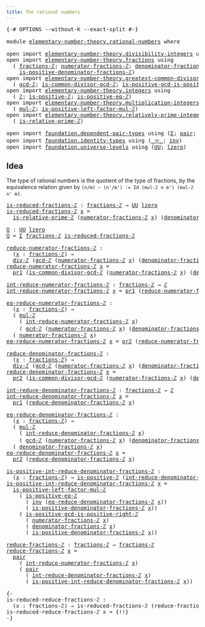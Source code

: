 ```yaml
---
title: The rational numbers
---
```


<pre class="Agda"><a id="46" class="Symbol">{-#</a> <a id="50" class="Keyword">OPTIONS</a> <a id="58" class="Pragma">--without-K</a> <a id="70" class="Pragma">--exact-split</a> <a id="84" class="Symbol">#-}</a>

<a id="89" class="Keyword">module</a> <a id="96" href="elementary-number-theory.rational-numbers.html" class="Module">elementary-number-theory.rational-numbers</a> <a id="138" class="Keyword">where</a>

<a id="145" class="Keyword">open</a> <a id="150" class="Keyword">import</a> <a id="157" href="elementary-number-theory.divisibility-integers.html" class="Module">elementary-number-theory.divisibility-integers</a> <a id="204" class="Keyword">using</a> <a id="210" class="Symbol">(</a><a id="211" href="elementary-number-theory.divisibility-integers.html#2194" class="Function">div-ℤ</a><a id="216" class="Symbol">)</a>
<a id="218" class="Keyword">open</a> <a id="223" class="Keyword">import</a> <a id="230" href="elementary-number-theory.fractions.html" class="Module">elementary-number-theory.fractions</a> <a id="265" class="Keyword">using</a>
  <a id="273" class="Symbol">(</a> <a id="275" href="elementary-number-theory.fractions.html#1054" class="Function">fractions-ℤ</a><a id="286" class="Symbol">;</a> <a id="288" href="elementary-number-theory.fractions.html#1107" class="Function">numerator-fractions-ℤ</a><a id="309" class="Symbol">;</a> <a id="311" href="elementary-number-theory.fractions.html#1284" class="Function">denominator-fractions-ℤ</a><a id="334" class="Symbol">;</a>
    <a id="340" href="elementary-number-theory.fractions.html#1396" class="Function">is-positive-denominator-fractions-ℤ</a><a id="375" class="Symbol">)</a>
<a id="377" class="Keyword">open</a> <a id="382" class="Keyword">import</a> <a id="389" href="elementary-number-theory.greatest-common-divisor-integers.html" class="Module">elementary-number-theory.greatest-common-divisor-integers</a> <a id="447" class="Keyword">using</a>
  <a id="455" class="Symbol">(</a> <a id="457" href="elementary-number-theory.greatest-common-divisor-integers.html#4623" class="Function">gcd-ℤ</a><a id="462" class="Symbol">;</a> <a id="464" href="elementary-number-theory.greatest-common-divisor-integers.html#6004" class="Function">is-common-divisor-gcd-ℤ</a><a id="487" class="Symbol">;</a> <a id="489" href="elementary-number-theory.greatest-common-divisor-integers.html#6766" class="Function">is-positive-gcd-is-positive-right-ℤ</a><a id="524" class="Symbol">)</a>
<a id="526" class="Keyword">open</a> <a id="531" class="Keyword">import</a> <a id="538" href="elementary-number-theory.integers.html" class="Module">elementary-number-theory.integers</a> <a id="572" class="Keyword">using</a>
  <a id="580" class="Symbol">(</a> <a id="582" href="elementary-number-theory.integers.html#1910" class="Function">ℤ</a><a id="583" class="Symbol">;</a> <a id="585" href="elementary-number-theory.integers.html#7427" class="Function">is-positive-ℤ</a><a id="598" class="Symbol">;</a> <a id="600" href="elementary-number-theory.integers.html#7855" class="Function">is-positive-eq-ℤ</a><a id="616" class="Symbol">)</a>
<a id="618" class="Keyword">open</a> <a id="623" class="Keyword">import</a> <a id="630" href="elementary-number-theory.multiplication-integers.html" class="Module">elementary-number-theory.multiplication-integers</a> <a id="679" class="Keyword">using</a>
  <a id="687" class="Symbol">(</a> <a id="689" href="elementary-number-theory.multiplication-integers.html#2233" class="Function">mul-ℤ</a><a id="694" class="Symbol">;</a> <a id="696" href="elementary-number-theory.multiplication-integers.html#18927" class="Function">is-positive-left-factor-mul-ℤ</a><a id="725" class="Symbol">)</a>
<a id="727" class="Keyword">open</a> <a id="732" class="Keyword">import</a> <a id="739" href="elementary-number-theory.relatively-prime-integers.html" class="Module">elementary-number-theory.relatively-prime-integers</a> <a id="790" class="Keyword">using</a>
  <a id="798" class="Symbol">(</a> <a id="800" href="elementary-number-theory.relatively-prime-integers.html#492" class="Function">is-relative-prime-ℤ</a><a id="819" class="Symbol">)</a>

<a id="822" class="Keyword">open</a> <a id="827" class="Keyword">import</a> <a id="834" href="foundation.dependent-pair-types.html" class="Module">foundation.dependent-pair-types</a> <a id="866" class="Keyword">using</a> <a id="872" class="Symbol">(</a><a id="873" href="foundation-core.dependent-pair-types.html#515" class="Record">Σ</a><a id="874" class="Symbol">;</a> <a id="876" href="foundation-core.dependent-pair-types.html#588" class="InductiveConstructor">pair</a><a id="880" class="Symbol">;</a> <a id="882" href="foundation-core.dependent-pair-types.html#605" class="Field">pr1</a><a id="885" class="Symbol">;</a> <a id="887" href="foundation-core.dependent-pair-types.html#617" class="Field">pr2</a><a id="890" class="Symbol">)</a>
<a id="892" class="Keyword">open</a> <a id="897" class="Keyword">import</a> <a id="904" href="foundation.identity-types.html" class="Module">foundation.identity-types</a> <a id="930" class="Keyword">using</a> <a id="936" class="Symbol">(</a><a id="937" href="foundation-core.identity-types.html#1865" class="Function Operator">_＝_</a><a id="940" class="Symbol">;</a> <a id="942" href="foundation-core.identity-types.html#2729" class="Function">inv</a><a id="945" class="Symbol">)</a>
<a id="947" class="Keyword">open</a> <a id="952" class="Keyword">import</a> <a id="959" href="foundation.universe-levels.html" class="Module">foundation.universe-levels</a> <a id="986" class="Keyword">using</a> <a id="992" class="Symbol">(</a><a id="993" href="foundation-core.universe-levels.html#235" class="Primitive">UU</a><a id="995" class="Symbol">;</a> <a id="997" href="Agda.Primitive.html#764" class="Primitive">lzero</a><a id="1002" class="Symbol">)</a>
</pre>
## Idea

The type of rational numbers is the quotient of the type of fractions, by the equivalence relation given by `(n/m) ~ (n'/m') := Id (mul-ℤ n m') (mul-ℤ n' m)`.

<pre class="Agda"><a id="is-reduced-fractions-ℤ"></a><a id="1186" href="elementary-number-theory.rational-numbers.html#1186" class="Function">is-reduced-fractions-ℤ</a> <a id="1209" class="Symbol">:</a> <a id="1211" href="elementary-number-theory.fractions.html#1054" class="Function">fractions-ℤ</a> <a id="1223" class="Symbol">→</a> <a id="1225" href="foundation-core.universe-levels.html#235" class="Primitive">UU</a> <a id="1228" href="Agda.Primitive.html#764" class="Primitive">lzero</a>
<a id="1234" href="elementary-number-theory.rational-numbers.html#1186" class="Function">is-reduced-fractions-ℤ</a> <a id="1257" href="elementary-number-theory.rational-numbers.html#1257" class="Bound">x</a> <a id="1259" class="Symbol">=</a>
  <a id="1263" href="elementary-number-theory.relatively-prime-integers.html#492" class="Function">is-relative-prime-ℤ</a> <a id="1283" class="Symbol">(</a><a id="1284" href="elementary-number-theory.fractions.html#1107" class="Function">numerator-fractions-ℤ</a> <a id="1306" href="elementary-number-theory.rational-numbers.html#1257" class="Bound">x</a><a id="1307" class="Symbol">)</a> <a id="1309" class="Symbol">(</a><a id="1310" href="elementary-number-theory.fractions.html#1284" class="Function">denominator-fractions-ℤ</a> <a id="1334" href="elementary-number-theory.rational-numbers.html#1257" class="Bound">x</a><a id="1335" class="Symbol">)</a>

<a id="ℚ"></a><a id="1338" href="elementary-number-theory.rational-numbers.html#1338" class="Function">ℚ</a> <a id="1340" class="Symbol">:</a> <a id="1342" href="foundation-core.universe-levels.html#235" class="Primitive">UU</a> <a id="1345" href="Agda.Primitive.html#764" class="Primitive">lzero</a>
<a id="1351" href="elementary-number-theory.rational-numbers.html#1338" class="Function">ℚ</a> <a id="1353" class="Symbol">=</a> <a id="1355" href="foundation-core.dependent-pair-types.html#515" class="Record">Σ</a> <a id="1357" href="elementary-number-theory.fractions.html#1054" class="Function">fractions-ℤ</a> <a id="1369" href="elementary-number-theory.rational-numbers.html#1186" class="Function">is-reduced-fractions-ℤ</a>

<a id="reduce-numerator-fractions-ℤ"></a><a id="1393" href="elementary-number-theory.rational-numbers.html#1393" class="Function">reduce-numerator-fractions-ℤ</a> <a id="1422" class="Symbol">:</a>
  <a id="1426" class="Symbol">(</a><a id="1427" href="elementary-number-theory.rational-numbers.html#1427" class="Bound">x</a> <a id="1429" class="Symbol">:</a> <a id="1431" href="elementary-number-theory.fractions.html#1054" class="Function">fractions-ℤ</a><a id="1442" class="Symbol">)</a> <a id="1444" class="Symbol">→</a>
  <a id="1448" href="elementary-number-theory.divisibility-integers.html#2194" class="Function">div-ℤ</a> <a id="1454" class="Symbol">(</a><a id="1455" href="elementary-number-theory.greatest-common-divisor-integers.html#4623" class="Function">gcd-ℤ</a> <a id="1461" class="Symbol">(</a><a id="1462" href="elementary-number-theory.fractions.html#1107" class="Function">numerator-fractions-ℤ</a> <a id="1484" href="elementary-number-theory.rational-numbers.html#1427" class="Bound">x</a><a id="1485" class="Symbol">)</a> <a id="1487" class="Symbol">(</a><a id="1488" href="elementary-number-theory.fractions.html#1284" class="Function">denominator-fractions-ℤ</a> <a id="1512" href="elementary-number-theory.rational-numbers.html#1427" class="Bound">x</a><a id="1513" class="Symbol">))</a> <a id="1516" class="Symbol">(</a><a id="1517" href="elementary-number-theory.fractions.html#1107" class="Function">numerator-fractions-ℤ</a> <a id="1539" href="elementary-number-theory.rational-numbers.html#1427" class="Bound">x</a><a id="1540" class="Symbol">)</a>
<a id="1542" href="elementary-number-theory.rational-numbers.html#1393" class="Function">reduce-numerator-fractions-ℤ</a> <a id="1571" href="elementary-number-theory.rational-numbers.html#1571" class="Bound">x</a> <a id="1573" class="Symbol">=</a>
  <a id="1577" href="foundation-core.dependent-pair-types.html#605" class="Field">pr1</a> <a id="1581" class="Symbol">(</a><a id="1582" href="elementary-number-theory.greatest-common-divisor-integers.html#6004" class="Function">is-common-divisor-gcd-ℤ</a> <a id="1606" class="Symbol">(</a><a id="1607" href="elementary-number-theory.fractions.html#1107" class="Function">numerator-fractions-ℤ</a> <a id="1629" href="elementary-number-theory.rational-numbers.html#1571" class="Bound">x</a><a id="1630" class="Symbol">)</a> <a id="1632" class="Symbol">(</a><a id="1633" href="elementary-number-theory.fractions.html#1284" class="Function">denominator-fractions-ℤ</a> <a id="1657" href="elementary-number-theory.rational-numbers.html#1571" class="Bound">x</a><a id="1658" class="Symbol">))</a>

<a id="int-reduce-numerator-fractions-ℤ"></a><a id="1662" href="elementary-number-theory.rational-numbers.html#1662" class="Function">int-reduce-numerator-fractions-ℤ</a> <a id="1695" class="Symbol">:</a> <a id="1697" href="elementary-number-theory.fractions.html#1054" class="Function">fractions-ℤ</a> <a id="1709" class="Symbol">→</a> <a id="1711" href="elementary-number-theory.integers.html#1910" class="Function">ℤ</a>
<a id="1713" href="elementary-number-theory.rational-numbers.html#1662" class="Function">int-reduce-numerator-fractions-ℤ</a> <a id="1746" href="elementary-number-theory.rational-numbers.html#1746" class="Bound">x</a> <a id="1748" class="Symbol">=</a> <a id="1750" href="foundation-core.dependent-pair-types.html#605" class="Field">pr1</a> <a id="1754" class="Symbol">(</a><a id="1755" href="elementary-number-theory.rational-numbers.html#1393" class="Function">reduce-numerator-fractions-ℤ</a> <a id="1784" href="elementary-number-theory.rational-numbers.html#1746" class="Bound">x</a><a id="1785" class="Symbol">)</a>

<a id="eq-reduce-numerator-fractions-ℤ"></a><a id="1788" href="elementary-number-theory.rational-numbers.html#1788" class="Function">eq-reduce-numerator-fractions-ℤ</a> <a id="1820" class="Symbol">:</a>
  <a id="1824" class="Symbol">(</a><a id="1825" href="elementary-number-theory.rational-numbers.html#1825" class="Bound">x</a> <a id="1827" class="Symbol">:</a> <a id="1829" href="elementary-number-theory.fractions.html#1054" class="Function">fractions-ℤ</a><a id="1840" class="Symbol">)</a> <a id="1842" class="Symbol">→</a>
  <a id="1846" class="Symbol">(</a> <a id="1848" href="elementary-number-theory.multiplication-integers.html#2233" class="Function">mul-ℤ</a>
    <a id="1858" class="Symbol">(</a> <a id="1860" href="elementary-number-theory.rational-numbers.html#1662" class="Function">int-reduce-numerator-fractions-ℤ</a> <a id="1893" href="elementary-number-theory.rational-numbers.html#1825" class="Bound">x</a><a id="1894" class="Symbol">)</a>
    <a id="1900" class="Symbol">(</a> <a id="1902" href="elementary-number-theory.greatest-common-divisor-integers.html#4623" class="Function">gcd-ℤ</a> <a id="1908" class="Symbol">(</a><a id="1909" href="elementary-number-theory.fractions.html#1107" class="Function">numerator-fractions-ℤ</a> <a id="1931" href="elementary-number-theory.rational-numbers.html#1825" class="Bound">x</a><a id="1932" class="Symbol">)</a> <a id="1934" class="Symbol">(</a><a id="1935" href="elementary-number-theory.fractions.html#1284" class="Function">denominator-fractions-ℤ</a> <a id="1959" href="elementary-number-theory.rational-numbers.html#1825" class="Bound">x</a><a id="1960" class="Symbol">)))</a> <a id="1964" href="foundation-core.identity-types.html#1865" class="Function Operator">＝</a>
  <a id="1968" class="Symbol">(</a> <a id="1970" href="elementary-number-theory.fractions.html#1107" class="Function">numerator-fractions-ℤ</a> <a id="1992" href="elementary-number-theory.rational-numbers.html#1825" class="Bound">x</a><a id="1993" class="Symbol">)</a>
<a id="1995" href="elementary-number-theory.rational-numbers.html#1788" class="Function">eq-reduce-numerator-fractions-ℤ</a> <a id="2027" href="elementary-number-theory.rational-numbers.html#2027" class="Bound">x</a> <a id="2029" class="Symbol">=</a> <a id="2031" href="foundation-core.dependent-pair-types.html#617" class="Field">pr2</a> <a id="2035" class="Symbol">(</a><a id="2036" href="elementary-number-theory.rational-numbers.html#1393" class="Function">reduce-numerator-fractions-ℤ</a> <a id="2065" href="elementary-number-theory.rational-numbers.html#2027" class="Bound">x</a><a id="2066" class="Symbol">)</a>

<a id="reduce-denominator-fractions-ℤ"></a><a id="2069" href="elementary-number-theory.rational-numbers.html#2069" class="Function">reduce-denominator-fractions-ℤ</a> <a id="2100" class="Symbol">:</a>
  <a id="2104" class="Symbol">(</a><a id="2105" href="elementary-number-theory.rational-numbers.html#2105" class="Bound">x</a> <a id="2107" class="Symbol">:</a> <a id="2109" href="elementary-number-theory.fractions.html#1054" class="Function">fractions-ℤ</a><a id="2120" class="Symbol">)</a> <a id="2122" class="Symbol">→</a>
  <a id="2126" href="elementary-number-theory.divisibility-integers.html#2194" class="Function">div-ℤ</a> <a id="2132" class="Symbol">(</a><a id="2133" href="elementary-number-theory.greatest-common-divisor-integers.html#4623" class="Function">gcd-ℤ</a> <a id="2139" class="Symbol">(</a><a id="2140" href="elementary-number-theory.fractions.html#1107" class="Function">numerator-fractions-ℤ</a> <a id="2162" href="elementary-number-theory.rational-numbers.html#2105" class="Bound">x</a><a id="2163" class="Symbol">)</a> <a id="2165" class="Symbol">(</a><a id="2166" href="elementary-number-theory.fractions.html#1284" class="Function">denominator-fractions-ℤ</a> <a id="2190" href="elementary-number-theory.rational-numbers.html#2105" class="Bound">x</a><a id="2191" class="Symbol">))</a> <a id="2194" class="Symbol">(</a><a id="2195" href="elementary-number-theory.fractions.html#1284" class="Function">denominator-fractions-ℤ</a> <a id="2219" href="elementary-number-theory.rational-numbers.html#2105" class="Bound">x</a><a id="2220" class="Symbol">)</a>
<a id="2222" href="elementary-number-theory.rational-numbers.html#2069" class="Function">reduce-denominator-fractions-ℤ</a> <a id="2253" href="elementary-number-theory.rational-numbers.html#2253" class="Bound">x</a> <a id="2255" class="Symbol">=</a>
  <a id="2259" href="foundation-core.dependent-pair-types.html#617" class="Field">pr2</a> <a id="2263" class="Symbol">(</a><a id="2264" href="elementary-number-theory.greatest-common-divisor-integers.html#6004" class="Function">is-common-divisor-gcd-ℤ</a> <a id="2288" class="Symbol">(</a><a id="2289" href="elementary-number-theory.fractions.html#1107" class="Function">numerator-fractions-ℤ</a> <a id="2311" href="elementary-number-theory.rational-numbers.html#2253" class="Bound">x</a><a id="2312" class="Symbol">)</a> <a id="2314" class="Symbol">(</a><a id="2315" href="elementary-number-theory.fractions.html#1284" class="Function">denominator-fractions-ℤ</a> <a id="2339" href="elementary-number-theory.rational-numbers.html#2253" class="Bound">x</a><a id="2340" class="Symbol">))</a>

<a id="int-reduce-denominator-fractions-ℤ"></a><a id="2344" href="elementary-number-theory.rational-numbers.html#2344" class="Function">int-reduce-denominator-fractions-ℤ</a> <a id="2379" class="Symbol">:</a> <a id="2381" href="elementary-number-theory.fractions.html#1054" class="Function">fractions-ℤ</a> <a id="2393" class="Symbol">→</a> <a id="2395" href="elementary-number-theory.integers.html#1910" class="Function">ℤ</a>
<a id="2397" href="elementary-number-theory.rational-numbers.html#2344" class="Function">int-reduce-denominator-fractions-ℤ</a> <a id="2432" href="elementary-number-theory.rational-numbers.html#2432" class="Bound">x</a> <a id="2434" class="Symbol">=</a>
  <a id="2438" href="foundation-core.dependent-pair-types.html#605" class="Field">pr1</a> <a id="2442" class="Symbol">(</a><a id="2443" href="elementary-number-theory.rational-numbers.html#2069" class="Function">reduce-denominator-fractions-ℤ</a> <a id="2474" href="elementary-number-theory.rational-numbers.html#2432" class="Bound">x</a><a id="2475" class="Symbol">)</a>

<a id="eq-reduce-denominator-fractions-ℤ"></a><a id="2478" href="elementary-number-theory.rational-numbers.html#2478" class="Function">eq-reduce-denominator-fractions-ℤ</a> <a id="2512" class="Symbol">:</a>
  <a id="2516" class="Symbol">(</a><a id="2517" href="elementary-number-theory.rational-numbers.html#2517" class="Bound">x</a> <a id="2519" class="Symbol">:</a> <a id="2521" href="elementary-number-theory.fractions.html#1054" class="Function">fractions-ℤ</a><a id="2532" class="Symbol">)</a> <a id="2534" class="Symbol">→</a>
  <a id="2538" class="Symbol">(</a> <a id="2540" href="elementary-number-theory.multiplication-integers.html#2233" class="Function">mul-ℤ</a>
    <a id="2550" class="Symbol">(</a> <a id="2552" href="elementary-number-theory.rational-numbers.html#2344" class="Function">int-reduce-denominator-fractions-ℤ</a> <a id="2587" href="elementary-number-theory.rational-numbers.html#2517" class="Bound">x</a><a id="2588" class="Symbol">)</a>
    <a id="2594" class="Symbol">(</a> <a id="2596" href="elementary-number-theory.greatest-common-divisor-integers.html#4623" class="Function">gcd-ℤ</a> <a id="2602" class="Symbol">(</a><a id="2603" href="elementary-number-theory.fractions.html#1107" class="Function">numerator-fractions-ℤ</a> <a id="2625" href="elementary-number-theory.rational-numbers.html#2517" class="Bound">x</a><a id="2626" class="Symbol">)</a> <a id="2628" class="Symbol">(</a><a id="2629" href="elementary-number-theory.fractions.html#1284" class="Function">denominator-fractions-ℤ</a> <a id="2653" href="elementary-number-theory.rational-numbers.html#2517" class="Bound">x</a><a id="2654" class="Symbol">)))</a> <a id="2658" href="foundation-core.identity-types.html#1865" class="Function Operator">＝</a>
  <a id="2662" class="Symbol">(</a> <a id="2664" href="elementary-number-theory.fractions.html#1284" class="Function">denominator-fractions-ℤ</a> <a id="2688" href="elementary-number-theory.rational-numbers.html#2517" class="Bound">x</a><a id="2689" class="Symbol">)</a>
<a id="2691" href="elementary-number-theory.rational-numbers.html#2478" class="Function">eq-reduce-denominator-fractions-ℤ</a> <a id="2725" href="elementary-number-theory.rational-numbers.html#2725" class="Bound">x</a> <a id="2727" class="Symbol">=</a>
  <a id="2731" href="foundation-core.dependent-pair-types.html#617" class="Field">pr2</a> <a id="2735" class="Symbol">(</a><a id="2736" href="elementary-number-theory.rational-numbers.html#2069" class="Function">reduce-denominator-fractions-ℤ</a> <a id="2767" href="elementary-number-theory.rational-numbers.html#2725" class="Bound">x</a><a id="2768" class="Symbol">)</a>

<a id="is-positive-int-reduce-denominator-fractions-ℤ"></a><a id="2771" href="elementary-number-theory.rational-numbers.html#2771" class="Function">is-positive-int-reduce-denominator-fractions-ℤ</a> <a id="2818" class="Symbol">:</a>
  <a id="2822" class="Symbol">(</a><a id="2823" href="elementary-number-theory.rational-numbers.html#2823" class="Bound">x</a> <a id="2825" class="Symbol">:</a> <a id="2827" href="elementary-number-theory.fractions.html#1054" class="Function">fractions-ℤ</a><a id="2838" class="Symbol">)</a> <a id="2840" class="Symbol">→</a> <a id="2842" href="elementary-number-theory.integers.html#7427" class="Function">is-positive-ℤ</a> <a id="2856" class="Symbol">(</a><a id="2857" href="elementary-number-theory.rational-numbers.html#2344" class="Function">int-reduce-denominator-fractions-ℤ</a> <a id="2892" href="elementary-number-theory.rational-numbers.html#2823" class="Bound">x</a><a id="2893" class="Symbol">)</a>
<a id="2895" href="elementary-number-theory.rational-numbers.html#2771" class="Function">is-positive-int-reduce-denominator-fractions-ℤ</a> <a id="2942" href="elementary-number-theory.rational-numbers.html#2942" class="Bound">x</a> <a id="2944" class="Symbol">=</a>
  <a id="2948" href="elementary-number-theory.multiplication-integers.html#18927" class="Function">is-positive-left-factor-mul-ℤ</a>
    <a id="2982" class="Symbol">(</a> <a id="2984" href="elementary-number-theory.integers.html#7855" class="Function">is-positive-eq-ℤ</a>
      <a id="3007" class="Symbol">(</a> <a id="3009" href="foundation-core.identity-types.html#2729" class="Function">inv</a> <a id="3013" class="Symbol">(</a><a id="3014" href="elementary-number-theory.rational-numbers.html#2478" class="Function">eq-reduce-denominator-fractions-ℤ</a> <a id="3048" href="elementary-number-theory.rational-numbers.html#2942" class="Bound">x</a><a id="3049" class="Symbol">))</a>
      <a id="3058" class="Symbol">(</a> <a id="3060" href="elementary-number-theory.fractions.html#1396" class="Function">is-positive-denominator-fractions-ℤ</a> <a id="3096" href="elementary-number-theory.rational-numbers.html#2942" class="Bound">x</a><a id="3097" class="Symbol">))</a>
    <a id="3104" class="Symbol">(</a> <a id="3106" href="elementary-number-theory.greatest-common-divisor-integers.html#6766" class="Function">is-positive-gcd-is-positive-right-ℤ</a>
      <a id="3148" class="Symbol">(</a> <a id="3150" href="elementary-number-theory.fractions.html#1107" class="Function">numerator-fractions-ℤ</a> <a id="3172" href="elementary-number-theory.rational-numbers.html#2942" class="Bound">x</a><a id="3173" class="Symbol">)</a>
      <a id="3181" class="Symbol">(</a> <a id="3183" href="elementary-number-theory.fractions.html#1284" class="Function">denominator-fractions-ℤ</a> <a id="3207" href="elementary-number-theory.rational-numbers.html#2942" class="Bound">x</a><a id="3208" class="Symbol">)</a>
      <a id="3216" class="Symbol">(</a> <a id="3218" href="elementary-number-theory.fractions.html#1396" class="Function">is-positive-denominator-fractions-ℤ</a> <a id="3254" href="elementary-number-theory.rational-numbers.html#2942" class="Bound">x</a><a id="3255" class="Symbol">))</a>

<a id="reduce-fractions-ℤ"></a><a id="3259" href="elementary-number-theory.rational-numbers.html#3259" class="Function">reduce-fractions-ℤ</a> <a id="3278" class="Symbol">:</a> <a id="3280" href="elementary-number-theory.fractions.html#1054" class="Function">fractions-ℤ</a> <a id="3292" class="Symbol">→</a> <a id="3294" href="elementary-number-theory.fractions.html#1054" class="Function">fractions-ℤ</a>
<a id="3306" href="elementary-number-theory.rational-numbers.html#3259" class="Function">reduce-fractions-ℤ</a> <a id="3325" href="elementary-number-theory.rational-numbers.html#3325" class="Bound">x</a> <a id="3327" class="Symbol">=</a>
  <a id="3331" href="foundation-core.dependent-pair-types.html#588" class="InductiveConstructor">pair</a>
    <a id="3340" class="Symbol">(</a> <a id="3342" href="elementary-number-theory.rational-numbers.html#1662" class="Function">int-reduce-numerator-fractions-ℤ</a> <a id="3375" href="elementary-number-theory.rational-numbers.html#3325" class="Bound">x</a><a id="3376" class="Symbol">)</a>
    <a id="3382" class="Symbol">(</a> <a id="3384" href="foundation-core.dependent-pair-types.html#588" class="InductiveConstructor">pair</a>
      <a id="3395" class="Symbol">(</a> <a id="3397" href="elementary-number-theory.rational-numbers.html#2344" class="Function">int-reduce-denominator-fractions-ℤ</a> <a id="3432" href="elementary-number-theory.rational-numbers.html#3325" class="Bound">x</a><a id="3433" class="Symbol">)</a>
      <a id="3441" class="Symbol">(</a> <a id="3443" href="elementary-number-theory.rational-numbers.html#2771" class="Function">is-positive-int-reduce-denominator-fractions-ℤ</a> <a id="3490" href="elementary-number-theory.rational-numbers.html#3325" class="Bound">x</a><a id="3491" class="Symbol">))</a>

<a id="3495" class="Comment">{-
is-reduced-reduce-fractions-ℤ :
  (x : fractions-ℤ) → is-reduced-fractions-ℤ (reduce-fractions-ℤ x)
is-reduced-reduce-fractions-ℤ x = {!!}
-}</a>
</pre>